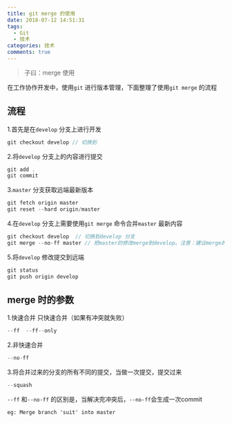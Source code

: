 ```yaml
---
title: git merge 的使用
date: 2018-07-12 14:51:31
tags:
  - Git
  - 技术
categories: 技术
comments: true
---
```


> 子曰：merge 使用

在工作协作开发中，使用`git` 进行版本管理，下面整理了使用`git merge` 的流程

## 流程

1.首先是在`develop` 分支上进行开发
```js
git checkout develop // 切换到
```
2.将`develop` 分支上的内容进行提交
```js
git add .
git commit
```
3.`master` 分支获取远端最新版本
```js
git fetch origin master
git reset --hard origin/master
```
4.在`develop` 分支上需要使用`git merge` 命令合并`master` 最新内容
```js
git checkout develop  // 切换到develop 分支
git merge --no-ff master // 把master的修改merge到develop。注意：建议merge的时候总是用 --no-ff 选项
```
5.将`develop` 修改提交到远端
```js
git status
git push origin develop
```

## merge 时的参数
1.快速合并   只快速合并（如果有冲突就失败）
```js
--ff  --ff--only
```
2.非快速合并
```js
--no-ff   
```
3.将合并过来的分支的所有不同的提交，当做一次提交，提交过来
```js
--squash  
```

`--ff` 和`--no-ff` 的区别是，当解决完冲突后，`--no-ff`会生成一次commit
```
eg: Merge branch 'suit' into master
```
